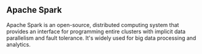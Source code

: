 ## Apache Spark
Apache Spark is an open-source, distributed computing system that provides an interface for programming entire clusters with implicit data parallelism and fault tolerance. It's widely used for big data processing and analytics.
